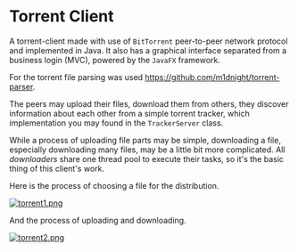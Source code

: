 # Torrent Client
A torrent-client made with use of `BitTorrent` peer-to-peer network protocol and implemented in Java.
It also has a graphical interface separated from a business login (MVC), powered by the `JavaFX` framework.

For the torrent file parsing was used https://github.com/m1dnight/torrent-parser.

The peers may upload their files, download them from others, they discover information about each other
from a simple torrent tracker, which implementation you may found in the `TrackerServer` class.

While a process of uploading file parts may be simple, downloading a file, especially downloading many files,
may be a little bit more complicated. All *downloaders* share one thread pool to execute their tasks, so it's
the basic thing of this client's work.

Here is the process of choosing a file for the distribution.

[![torrent1.png](https://i.postimg.cc/8cWfvSkC/torrent1.png)](https://postimg.cc/rRVp67r6)

And the process of uploading and downloading.

[![torrent2.png](https://i.postimg.cc/HLcYntkY/torrent2.png)](https://postimg.cc/3yh5bmGV)
